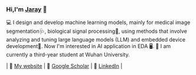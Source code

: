 ### Hi,I'm [Jaray](https://skylanding.github.io) 👋

💻 I design and develop machine learning models, mainly for medical image segmentation🩺, biological signal processing🧬, using methods that involve analyzing and tuning large language models (LLM) and embedded device development🤖. Now I'm interested in AI application in EDA 🖥. 
🌱 I am currently a third-year student at Wuhan University.

| 🪪 [My website](https://skylanding.github.io) | 📜 [Google Scholar](https://scholar.google.com/citations?user=Mmbvwu0AAAAJ) | 🤝 [LinkedIn](https://www.linkedin.com/in/yu-li-a089a6282/) |

